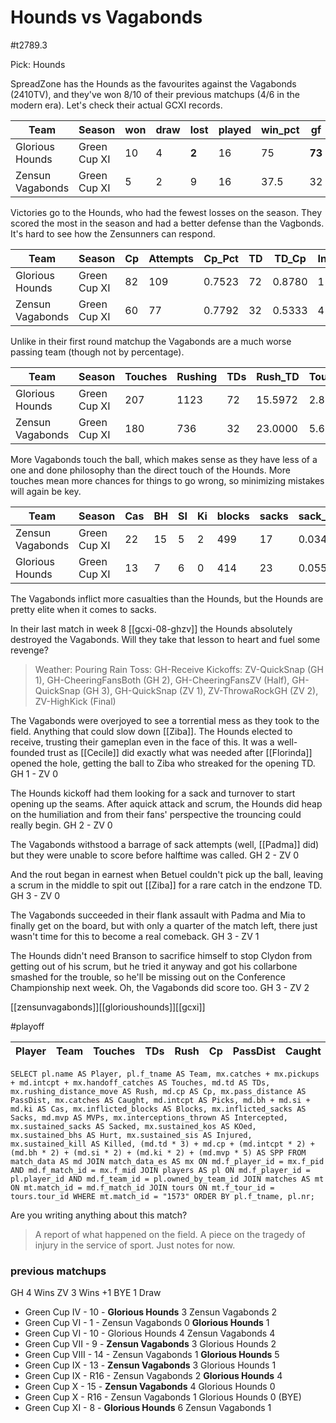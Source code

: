# Hounds vs Vagabonds

#t2789.3

Pick: Hounds

SpreadZone has the Hounds as the favourites against the Vagabonds (2410TV), and they've won 8/10 of their previous matchups (4/6 in the modern era). Let's check their actual GCXI records.

| Team              | Season       | won  | draw | lost | played | win_pct | gf   | ga   | GF_match | GA_match | cas  | Cas_match | tcdiff | ff   |
|-------------------|--------------|------|------|------|--------|---------|------|------|----------|----------|------|-----------|--------|------|
| Glorious Hounds   | Green Cup XI |   10 |    4 | **2** |    16 |      75 | **73** | 44 |   4.5625 |   2.7500 |   13 |    0.8125 |    -13 |   -1 |
| Zensun Vagabonds  | Green Cup XI |    5 |    2 |    9 |     16 |    37.5 |   32 |   45 |   2.0000 |   2.8125 |   22 |    1.3750 |     -4 |   -3 |

Victories go to the Hounds, who had the fewest losses on the season. They scored the most in the season and had a better defense than the Vagbonds. It's hard to see how the Zensunners can respond.

| Team              | Season       | Cp   | Attempts | Cp_Pct | TD   | TD_Cp  | Int_Thrown | Int_Rate | Handoff | Hand_Cp |
|-------------------|--------------|------|----------|--------|------|--------|------------|----------|---------|---------|
| Glorious Hounds   | Green Cup XI |   82 |      109 | 0.7523 |   72 | 0.8780 |          1 |   0.0092 |      16 |  0.1951 |
| Zensun Vagabonds  | Green Cup XI |   60 |       77 | 0.7792 |   32 | 0.5333 |          4 |   0.0519 |      10 |  0.1667 |

Unlike in their first round matchup the Vagabonds are a much worse passing team (though not by percentage).

| Team              | Season       | Touches | Rushing | TDs  | Rush_TD | Touches_TD |
|-------------------|--------------|---------|---------|------|---------|------------|
| Glorious Hounds   | Green Cup XI |     207 |    1123 |   72 | 15.5972 |       2.88 |
| Zensun Vagabonds  | Green Cup XI |     180 |     736 |   32 | 23.0000 |       5.63 |

More Vagabonds touch the ball, which makes sense as they have less of a one and done philosophy than the direct touch of the Hounds. More touches mean more chances for things to go wrong, so minimizing mistakes will again be key.

| Team              | Season       | Cas  | BH   | SI   | Ki   | blocks | sacks | sack_block | cas_block | knockdowns | down_block |
|-------------------|--------------|------|------|------|------|--------|-------|------------|-----------|------------|------------|
| Zensun Vagabonds  | Green Cup XI |   22 |   15 |    5 |    2 |    499 |    17 |     0.0341 |    0.0441 |        248 |     0.4970 |
| Glorious Hounds   | Green Cup XI |   13 |    7 |    6 |    0 |    414 |    23 |     0.0556 |    0.0314 |        204 |     0.4928 |

The Vagabonds inflict more casualties than the Hounds, but the Hounds are pretty elite when it comes to sacks.

In their last match in week 8 [[gcxi-08-ghzv]] the Hounds absolutely destroyed the Vagabonds. Will they take that lesson to heart and fuel some revenge?

> Weather: Pouring Rain
> Toss: GH-Receive
> Kickoffs: ZV-QuickSnap (GH 1), GH-CheeringFansBoth (GH 2), GH-CheeringFansZV (Half), GH-QuickSnap (GH 3), GH-QuickSnap (ZV 1), ZV-ThrowaRockGH (ZV 2), ZV-HighKick (Final)

The Vagabonds were overjoyed to see a torrential mess as they took to the field. Anything that could slow down [[Ziba]]. The Hounds elected to receive, trusting their gameplan even in the face of this. It was a well-founded trust as [[Cecile]] did exactly what was needed after [[Florinda]] opened the hole, getting the ball to Ziba who streaked for the opening TD. GH 1 - ZV 0

The Hounds kickoff had them looking for a sack and turnover to start opening up the seams. After aquick attack and scrum, the Hounds did heap on the humiliation and from their fans' perspective the trouncing could really begin. GH 2 - ZV 0

The Vagabonds withstood a barrage of sack attempts (well, [[Padma]] did) but they were unable to score before halftime was called. GH 2 - ZV 0

And the rout began in earnest when Betuel couldn't pick up the ball, leaving a scrum in the middle to spit out [[Ziba]] for a rare catch in the endzone TD. GH 3 - ZV 0

The Vagabonds succeeded in their flank assault with Padma and Mia to finally get on the board, but with only a quarter of the match left, there just wasn't time for this to become a real comeback. GH 3 - ZV 1

The Hounds didn't need Branson to sacrifice himself to stop Clydon from getting out of his scrum, but he tried it anyway and got his collarbone smashed for the trouble, so he'll be missing out on the Conference Championship next week. Oh, the Vagabonds did score too. GH 3 - ZV 2



[[zensunvagabonds]][[glorioushounds]][[gcxi]]

#playoff


| Player    | Team              | Touches | TDs  | Rush | Cp   | PassDist | Caught | Picks | Cas  | Blocks | Sacks | MVPs | Intercepted | Sacked | KOed | Hurt | Injured | Killed | SPP  |
|-----------|-------------------|---------|------|------|------|----------|--------|-------|------|--------|-------|------|-------------|--------|------|------|---------|--------|------|


```
SELECT pl.name AS Player, pl.f_tname AS Team, mx.catches + mx.pickups + md.intcpt + mx.handoff_catches AS Touches, md.td AS TDs, mx.rushing_distance_move AS Rush, md.cp AS Cp,	mx.pass_distance AS PassDist, mx.catches AS Caught, md.intcpt AS Picks, md.bh + md.si + md.ki AS Cas, mx.inflicted_blocks AS Blocks, mx.inflicted_sacks AS Sacks, md.mvp AS MVPs, mx.interceptions_thrown AS Intercepted, mx.sustained_sacks AS Sacked, mx.sustained_kos AS KOed, mx.sustained_bhs AS Hurt, mx.sustained_sis AS Injured, mx.sustained_kill AS Killed, (md.td * 3) + md.cp + (md.intcpt * 2) + (md.bh * 2) + (md.si * 2) + (md.ki * 2) + (md.mvp * 5) AS SPP FROM match_data AS md JOIN match_data_es AS mx ON md.f_player_id = mx.f_pid AND md.f_match_id = mx.f_mid JOIN players AS pl ON md.f_player_id = pl.player_id AND md.f_team_id = pl.owned_by_team_id JOIN matches AS mt ON mt.match_id = md.f_match_id JOIN tours ON mt.f_tour_id = tours.tour_id WHERE mt.match_id = "1573" ORDER BY pl.f_tname, pl.nr;
```


Are you writing anything about this match?

> A report of what happened on the field.
> A piece on the tragedy of injury in the service of sport.
> Just notes for now.

### previous matchups

GH 4 Wins
ZV 3 Wins +1 BYE
1 Draw

* Green Cup IV - 10 - **Glorious Hounds** 3 Zensun Vagabonds 2
* Green Cup VI - 1 - Zensun Vagabonds 0 **Glorious Hounds** 1
* Green Cup VI - 10 - Glorious Hounds 4 Zensun Vagabonds 4
* Green Cup VII - 9 - **Zensun Vagabonds** 3 Glorious Hounds 2
* Green Cup VIII - 14 - Zensun Vagabonds 1 **Glorious Hounds** 5
* Green Cup IX - 13 - **Zensun Vagabonds** 3 Glorious Hounds 1
* Green Cup IX - R16 - Zensun Vagabonds 2 **Glorious Hounds** 4
* Green Cup X - 15 - **Zensun Vagabonds** 4 Glorious Hounds 0
* Green Cup X - R16 - Zensun Vagabonds 1 Glorious Hounds 0 (BYE)
* Green Cup XI - 8 - **Glorious Hounds** 6 Zensun Vagabonds 1
